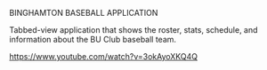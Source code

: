 BINGHAMTON BASEBALL APPLICATION 

Tabbed-view application that shows the roster, stats, schedule, and information about the BU Club baseball team. 

https://www.youtube.com/watch?v=3okAyoXKQ4Q


